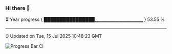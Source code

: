 ### Hi there 👋

⏳ Year progress { ████████████████▁▁▁▁▁▁▁▁▁▁▁▁▁▁ } 53.55 %

---

⏰ Updated on Tue, 15 Jul 2025 10:48:23 GMT

![Progress Bar CI](https://github.com/IshwaranRudhara/GIT-ACTION/workflows/Progress%20Bar%20CI/badge.svg)
